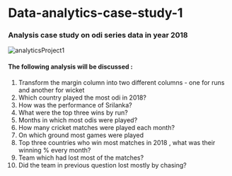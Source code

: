 # Data-analytics-case-study-1
### Analysis case study on odi series data in year 2018 
![analyticsProject1](https://user-images.githubusercontent.com/76867868/133931749-91e1256a-7cee-4a66-a6f4-c736ff6f1dfc.PNG)
#### The following analysis will be discussed :
1. Transform the margin column into two different columns - one for runs and another for wicket
2. Which country played the most odi in 2018?
3. How was the performance of Srilanka?
4. What were the top three wins by run?
5. Months in which most odis were played?
6. How many cricket matches were played each month?
7. On which ground most games were played
8. Top three countries who win most matches in 2018 , what was their winning % every month?
9. Team which had lost most of the matches?
10. Did the team in previous question lost mostly by chasing?
